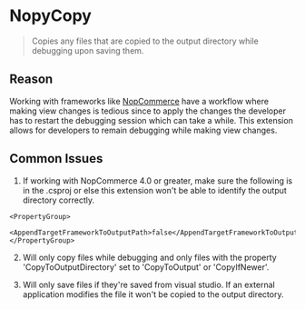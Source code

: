 # NopyCopy

> Copies any files that are copied to the output directory while debugging upon
> saving them.

## Reason
Working with frameworks like [NopCommerce](https://www.nopcommerce.com/) have a
workflow where making view changes is tedious since to apply the changes the
developer has to restart the debugging session which can take a while. This
extension allows for developers to remain debugging while making view changes.

## Common Issues
1. If working with NopCommerce 4.0 or greater, make sure the following is in
	the .csproj or else this extension won't be able to identify the output
	directory correctly.
```
<PropertyGroup>
	<AppendTargetFrameworkToOutputPath>false</AppendTargetFrameworkToOutputPath>
</PropertyGroup>
```

2. Will only copy files while debugging and only files with the property
	'CopyToOutputDirectory' set to 'CopyToOutput' or 'CopyIfNewer'.

3. Will only save files if they're saved from visual studio. If an external
	application modifies the file it won't be copied to the output directory.
